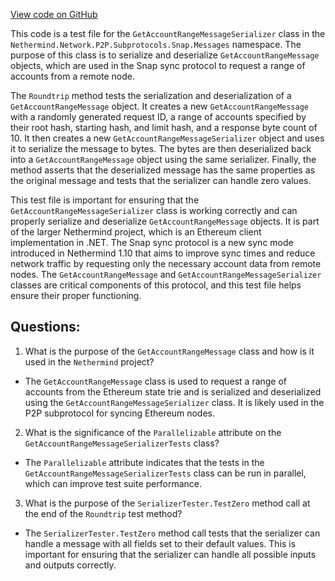 [View code on GitHub](https://github.com/nethermindeth/nethermind/Nethermind.Network.Test/P2P/Subprotocols/Snap/Messages/GetAccountRangeMessageSerializerTests.cs)

This code is a test file for the `GetAccountRangeMessageSerializer` class in the `Nethermind.Network.P2P.Subprotocols.Snap.Messages` namespace. The purpose of this class is to serialize and deserialize `GetAccountRangeMessage` objects, which are used in the Snap sync protocol to request a range of accounts from a remote node. 

The `Roundtrip` method tests the serialization and deserialization of a `GetAccountRangeMessage` object. It creates a new `GetAccountRangeMessage` with a randomly generated request ID, a range of accounts specified by their root hash, starting hash, and limit hash, and a response byte count of 10. It then creates a new `GetAccountRangeMessageSerializer` object and uses it to serialize the message to bytes. The bytes are then deserialized back into a `GetAccountRangeMessage` object using the same serializer. Finally, the method asserts that the deserialized message has the same properties as the original message and tests that the serializer can handle zero values.

This test file is important for ensuring that the `GetAccountRangeMessageSerializer` class is working correctly and can properly serialize and deserialize `GetAccountRangeMessage` objects. It is part of the larger Nethermind project, which is an Ethereum client implementation in .NET. The Snap sync protocol is a new sync mode introduced in Nethermind 1.10 that aims to improve sync times and reduce network traffic by requesting only the necessary account data from remote nodes. The `GetAccountRangeMessage` and `GetAccountRangeMessageSerializer` classes are critical components of this protocol, and this test file helps ensure their proper functioning.
## Questions: 
 1. What is the purpose of the `GetAccountRangeMessage` class and how is it used in the `Nethermind` project?
- The `GetAccountRangeMessage` class is used to request a range of accounts from the Ethereum state trie and is serialized and deserialized using the `GetAccountRangeMessageSerializer` class. It is likely used in the P2P subprotocol for syncing Ethereum nodes.

2. What is the significance of the `Parallelizable` attribute on the `GetAccountRangeMessageSerializerTests` class?
- The `Parallelizable` attribute indicates that the tests in the `GetAccountRangeMessageSerializerTests` class can be run in parallel, which can improve test suite performance.

3. What is the purpose of the `SerializerTester.TestZero` method call at the end of the `Roundtrip` test method?
- The `SerializerTester.TestZero` method call tests that the serializer can handle a message with all fields set to their default values. This is important for ensuring that the serializer can handle all possible inputs and outputs correctly.